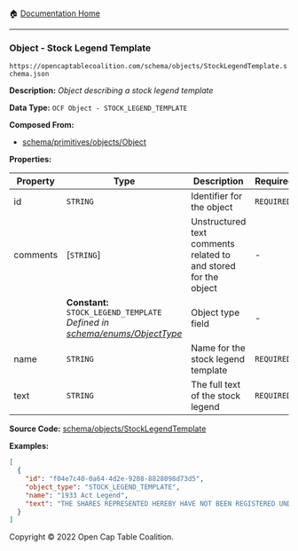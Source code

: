 :house: [Documentation Home](../../../README.md)

---

### Object - Stock Legend Template

`https://opencaptablecoalition.com/schema/objects/StockLegendTemplate.schema.json`

**Description:** _Object describing a stock legend template_

**Data Type:** `OCF Object - STOCK_LEGEND_TEMPLATE`

**Composed From:**

- [schema/primitives/objects/Object](../primitives/objects/Object.md)

**Properties:**

| Property | Type                                                                                                     | Description                                                     | Required   |
| -------- | -------------------------------------------------------------------------------------------------------- | --------------------------------------------------------------- | ---------- |
| id       | `STRING`                                                                                                 | Identifier for the object                                       | `REQUIRED` |
| comments | [`STRING`]                                                                                               | Unstructured text comments related to and stored for the object | -          |
|          | **Constant:** `STOCK_LEGEND_TEMPLATE`</br>_Defined in [schema/enums/ObjectType](../enums/ObjectType.md)_ | Object type field                                               | -          |
| name     | `STRING`                                                                                                 | Name for the stock legend template                              | `REQUIRED` |
| text     | `STRING`                                                                                                 | The full text of the stock legend                               | `REQUIRED` |

**Source Code:** [schema/objects/StockLegendTemplate](../../../../schema/objects/StockLegendTemplate.schema.json)

**Examples:**

```json
[
  {
    "id": "f04e7c40-0a64-4d2e-9208-8828098d73d5",
    "object_type": "STOCK_LEGEND_TEMPLATE",
    "name": "1933 Act Legend",
    "text": "THE SHARES REPRESENTED HEREBY HAVE NOT BEEN REGISTERED UNDER THE SECURITIES ACT OF 1933, AND HAVE BEEN ACQUIRED FOR INVESTMENT AND NOT WITH A VIEW TO, OR IN CONNECTION WITH, THE SALE OR DISTRIBUTION THEREOF. NO SUCH TRANSFER MAY BE EFFECTED WITHOUT AN EFFECTIVE REGISTRATION STATEMENT RELATED THERETO OR AN OPINION OF COUNSEL IN A FORM SATISFACTORY TO THE COMPANY THAT SUCH REGISTRATION IS NOT REQUIRED UNDER THE SECURITIES ACT OF 1933."
  }
]
```

Copyright © 2022 Open Cap Table Coalition.
